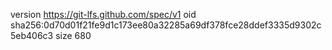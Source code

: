 version https://git-lfs.github.com/spec/v1
oid sha256:0d70d01f21fe9d1c173ee80a32285a69df378fce28ddef3335d9302c5eb406c3
size 680
